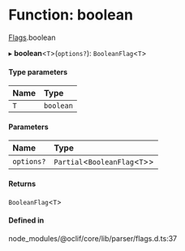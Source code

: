 # Function: boolean

[Flags](../modules/Flags.md).boolean

▸ **boolean**<`T`\>(`options?`): `BooleanFlag`<`T`\>

#### Type parameters

| Name | Type |
| :------ | :------ |
| `T` | `boolean` |

#### Parameters

| Name | Type |
| :------ | :------ |
| `options?` | `Partial`<`BooleanFlag`<`T`\>\> |

#### Returns

`BooleanFlag`<`T`\>

#### Defined in

node_modules/@oclif/core/lib/parser/flags.d.ts:37
